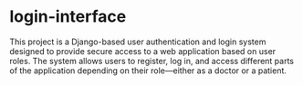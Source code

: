 # login-interface
This project is a Django-based user authentication and login system designed to provide secure access to a web application based on user roles. The system allows users to register, log in, and access different parts of the application depending on their role—either as a doctor or a patient.
